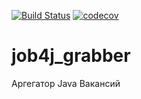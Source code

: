 [![Build Status](https://travis-ci.org/AMKir1/job4j_grabber.svg?branch=master)](https://travis-ci.org/AMKir1/job4j_grabber)
[![codecov](https://codecov.io/gh/AMKir1/job4j_grabber/branch/master/graph/badge.svg)](https://codecov.io/gh/AMKir1/job4j_grabber)

# job4j_grabber
Аргегатор Java Вакансий
